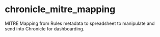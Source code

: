 # chronicle_mitre_mapping
MITRE Mapping from Rules metadata to spreadsheet to manipulate and send into Chronicle for dashboarding.
